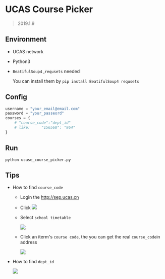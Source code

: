 # UCAS Course Picker

> 2019.1.9

## Environment

- UCAS network

- Python3 

- `BeatifulSoup4` ,`requsets`   needed

  You can install them by `pip install BeatifulSoup4 requsets ` 

## Config

```python
username = "your_email@email.com"
password = "your_passeord"
courses = { 
    # "course_code":"dept_id"  
    # like:     "156560": "964"
}
```

## Run

`python ucase_course_picker.py`

## Tips

- How to find `course_code` 

  - Login the http://sep.ucas.cn

  - Click ![](https://ws2.sinaimg.cn/small/006tNc79ly1fz0cu2yg0vj305q058jrq.jpg)

  - Select `school timetable`

    ![](https://ws1.sinaimg.cn/large/006tNc79ly1fz0cv6e83dj32fm0fcwj7.jpg)

  - Click an iterm's `course code`, the you can get the real `course_code`in address

    ![](https://ws2.sinaimg.cn/large/006tNc79ly1fz0cw0g32sj30u401i3yy.jpg)

- How to find `dept_id`

  ![](https://ws1.sinaimg.cn/large/006tNc79ly1fz0d6n18kpj31fl0u04qq.jpg)
